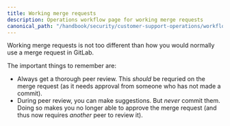 ```yaml
---
title: Working merge requests
description: Operations workflow page for working merge requests
canonical_path: "/handbook/security/customer-support-operations/workflows/gitlab/working-mrs/"
---
```


Working merge requests is not too different than how you would normally use a merge request in GitLab.

The important things to remember are:

- Always get a thorough peer review. This _should_ be requried on the merge request (as it needs approval from someone who has not made a commit).
- During peer review, you can make suggestions. But _never_ commit them. Doing so makes you no longer able to approve the merge request (and thus now requires _another_ peer to review it).
